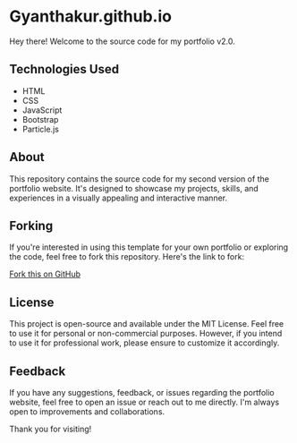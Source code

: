 # Gyanthakur.github.io

Hey there! Welcome to the source code for my portfolio v2.0.

## Technologies Used
- HTML
- CSS
- JavaScript
- Bootstrap
- Particle.js

## About
This repository contains the source code for my second version of the portfolio website. It's designed to showcase my projects, skills, and experiences in a visually appealing and interactive manner.

## Forking
If you're interested in using this template for your own portfolio or exploring the code, feel free to fork this repository. Here's the link to fork:

[Fork this on GitHub](https://github.com/Gyanthakur/Gyanthakur.github.io/fork)

## License
This project is open-source and available under the MIT License. Feel free to use it for personal or non-commercial purposes. However, if you intend to use it for professional work, please ensure to customize it accordingly.

## Feedback
If you have any suggestions, feedback, or issues regarding the portfolio website, feel free to open an issue or reach out to me directly. I'm always open to improvements and collaborations.

Thank you for visiting!

